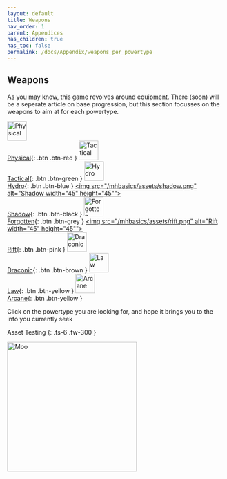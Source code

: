 ```yaml
---
layout: default
title: Weapons
nav_order: 1
parent: Appendices
has_children: true
has_toc: false
permalink: /docs/Appendix/weapons_per_powertype
---
```


## Weapons
As you may know, this game revolves around equipment.  There (soon) will be a seperate article on base progression, but this section focusses on the weapons to aim at for each powertype.

[<img src="/mhbasics/assets/physical.png" alt="Physical" width="45" height="45"> <br> Physical](https://kuhmann.github.io/mhbasics/docs/Appendix/weapons_per_powertype/Physical){: .btn .btn-red } [<img src="/mhbasics/assets/tactical.png" alt="Tactical" width="45" height="45"> <br> Tactical](https://kuhmann.github.io/mhbasics/docs/Appendix/weapons_per_powertype/Tactical){: .btn .btn-green } [<img src="/mhbasics/assets/hydro.png" alt="Hydro" width="45" height="45"> <br> Hydro](https://kuhmann.github.io/mhbasics/docs/Appendix/weapons_per_powertype/Hydro){: .btn .btn-blue } [<img src="/mhbasics/assets/shadow.png" alt="Shadow width="45" height="45""> <br> Shadow](https://kuhmann.github.io/mhbasics/docs/Appendix/weapons_per_powertype/Shadow){: .btn .btn-black } [<img src="/mhbasics/assets/forgotten.png" alt="Forgotten" width="45" height="45"> <br> Forgotten](https://kuhmann.github.io/mhbasics/docs/Appendix/weapons_per_powertype/Forgotten){: .btn .btn-grey } [<img src="/mhbasics/assets/rift.png" alt="Rift width="45" height="45""> <br> Rift](https://kuhmann.github.io/mhbasics/docs/Appendix/weapons_per_powertype/Rift){: .btn .btn-pink } [<img src="/mhbasics/assets/draconic.png" alt="Draconic" width="45" height="45"> <br> Draconic](https://kuhmann.github.io/mhbasics/docs/Appendix/weapons_per_powertype/Draconic){: .btn .btn-brown } [<img src="/mhbasics/assets/law.png" alt="Law" width="45" height="45"> <br> Law](https://kuhmann.github.io/mhbasics/docs/Appendix/weapons_per_powertype/Law){: .btn .btn-yellow }  [<img src="/mhbasics/assets/arcane.png" alt="Arcane" width="45" height="45"> <br> Arcane](https://kuhmann.github.io/mhbasics/docs/Appendix/weapons_per_powertype/Arcane){: .btn .btn-yellow }


Click on the powertype you are looking for, and hope it brings you to the info you currently seek



Asset Testing
{: .fs-6 .fw-300 }

<img src="/mhbasics/assets/Kuh.png" alt="Moo" width="300" height="300">
